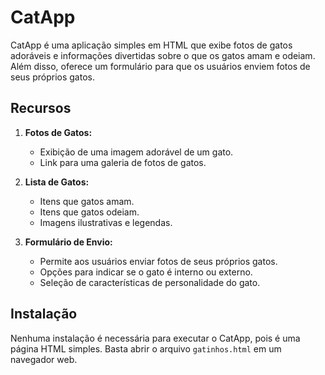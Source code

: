 # CatApp

CatApp é uma aplicação simples em HTML que exibe fotos de gatos adoráveis e informações divertidas sobre o que os gatos amam e odeiam. Além disso, oferece um formulário para que os usuários enviem fotos de seus próprios gatos.

## Recursos

1. **Fotos de Gatos:**
   - Exibição de uma imagem adorável de um gato.
   - Link para uma galeria de fotos de gatos.

2. **Lista de Gatos:**
   - Itens que gatos amam.
   - Itens que gatos odeiam.
   - Imagens ilustrativas e legendas.

3. **Formulário de Envio:**
   - Permite aos usuários enviar fotos de seus próprios gatos.
   - Opções para indicar se o gato é interno ou externo.
   - Seleção de características de personalidade do gato.

## Instalação

Nenhuma instalação é necessária para executar o CatApp, pois é uma página HTML simples. Basta abrir o arquivo `gatinhos.html` em um navegador web.
